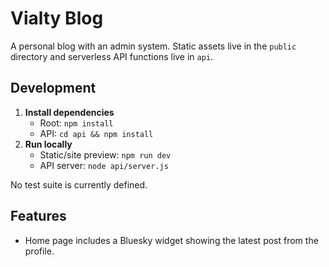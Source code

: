 # Vialty Blog

A personal blog with an admin system. Static assets live in the `public` directory and serverless API functions live in `api`.

## Development

1. **Install dependencies**
   - Root: `npm install`
   - API: `cd api && npm install`
2. **Run locally**
   - Static/site preview: `npm run dev`
   - API server: `node api/server.js`

No test suite is currently defined.

## Features

- Home page includes a Bluesky widget showing the latest post from the profile.
